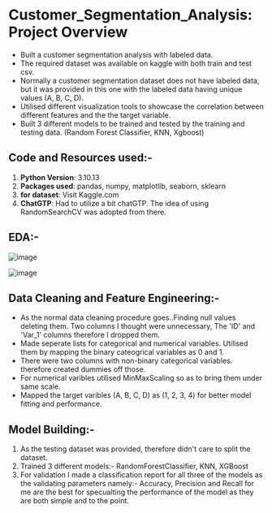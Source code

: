 # Customer_Segmentation_Analysis: Project Overview

- Built a customer segmentation analysis with labeled data.
- The required dataset was available on kaggle with both train and test csv.
- Normally a customer segmentation dataset does not have labeled data, but it was provided in this one with the labeled data having unique values (A, B, C, D).
- Utilised different visualization tools to showcase the correlation between different features and the the target variable.
- Built 3 different models to be trained and tested by the training and testing data. (Random Forest Classifier, KNN, Xgboost)

## Code and Resources used:-

1. **Python Version**: 3.10.13
2. **Packages used**: pandas, numpy, matplotlib, seaborn, sklearn
3. **for dataset**: Visit Kaggle.com
4. **ChatGTP**: Had to utilize a bit chatGTP. The idea of using RandomSearchCV was adopted from there.

## EDA:-

![image](https://github.com/anurag122002/Customer_Segmentation_Analysis/assets/111629651/24ecd0fb-4a3f-4a0c-be93-9c476e83d4e4)

![image](https://github.com/anurag122002/Customer_Segmentation_Analysis/assets/111629651/0b64c2b2-585d-4d95-9313-68bec0de5ad2)


## Data Cleaning and Feature Engineering:-

- As the normal data cleaning procedure goes..Finding null values deleting them. Two columns I thought were unnecessary, The 'ID' and 'Var_1' columns therefore I dropped them.
- Made seperate lists for categorical and numerical variables. Utilised them by mapping the binary cateogrical variables as 0 and 1.
- There were two columns with non-binary categorical variables. therefore created dummies off those.
- For numerical varibles utilised MinMaxScaling so as to bring them under same scale.
- Mapped the target varibles (A, B, C, D) as (1, 2, 3, 4) for better model fitting and performance.

## Model Building:-

1. As the testing dataset was provided, therefore didn't care to split the dataset.
2. Trained 3 different models:- RandomForestClassifier, KNN, XGBoost
3. For validation I made a classification report for all three of the models as the validating parameters namely:- Accuracy, Precision and Recall for me are the best for specualting the performance of the model as they are both simple and to the point.
   



